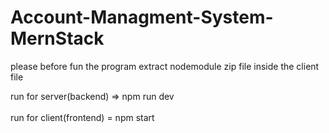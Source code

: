 # Account-Managment-System-MernStack



please before fun the program extract nodemodule zip file inside the client file


run for server(backend) => npm run dev <br><br>
run for client(frontend) = npm start
